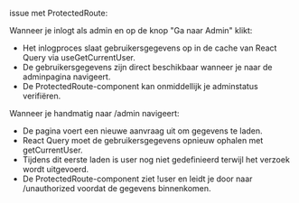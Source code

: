 issue met ProtectedRoute:

Wanneer je inlogt als admin en op de knop "Ga naar Admin" klikt:

- Het inlogproces slaat gebruikersgegevens op in de cache van React Query via useGetCurrentUser.
- De gebruikersgegevens zijn direct beschikbaar wanneer je naar de adminpagina navigeert.
- De ProtectedRoute-component kan onmiddellijk je adminstatus verifiëren.

Wanneer je handmatig naar /admin navigeert:

- De pagina voert een nieuwe aanvraag uit om gegevens te laden.
- React Query moet de gebruikersgegevens opnieuw ophalen met getCurrentUser.
- Tijdens dit eerste laden is user nog niet gedefinieerd terwijl het verzoek wordt uitgevoerd.
- De ProtectedRoute-component ziet !user en leidt je door naar /unauthorized voordat de gegevens binnenkomen.
